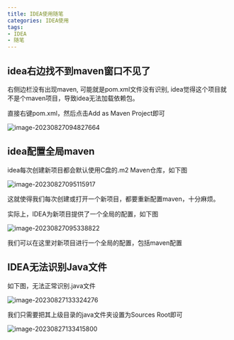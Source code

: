 ```yaml
---
title: IDEA使用随笔
categories: IDEA使用
tags:
- IDEA
- 随笔
---
```


## idea右边找不到maven窗口不见了

右侧边栏没有出现maven, 可能就是pom.xml文件没有识别, idea觉得这个项目就不是个maven项目，导致idea无法加载依赖包。

直接右键pom.xml，然后点击Add as Maven Project即可

![image-20230827094827664](https://hanser373.oss-cn-beijing.aliyuncs.com/img/202308270948221.png)

## idea配置全局maven

idea每次创建新项目都会默认使用C盘的.m2 Maven仓库，如下图

![image-20230827095115917](https://hanser373.oss-cn-beijing.aliyuncs.com/img/202308270951956.png)

这就使得我们每次创建或打开一个新项目，都要重新配置maven，十分麻烦。

实际上，IDEA为新项目提供了一个全局的配置，如下图

![image-20230827095338822](https://hanser373.oss-cn-beijing.aliyuncs.com/img/202308270953867.png)

我们可以在这里对新项目进行一个全局的配置，包括maven配置

## IDEA无法识别Java文件

如下图，无法正常识别.java文件

![image-20230827133324276](https://hanser373.oss-cn-beijing.aliyuncs.com/img/202308271333382.png)

我们只需要把其上级目录的java文件夹设置为Sources Root即可

![image-20230827133415800](https://hanser373.oss-cn-beijing.aliyuncs.com/img/202308271334869.png)